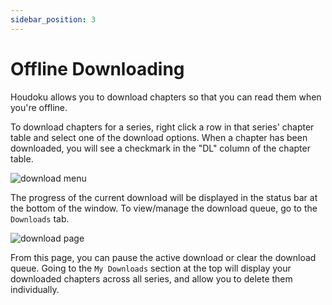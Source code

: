```yaml
---
sidebar_position: 3
---
```


# Offline Downloading

Houdoku allows you to download chapters so that you can read them when you're offline.

To download chapters for a series, right click a row in that series' chapter table
and select one of the download options. When a chapter has been downloaded, you will
see a checkmark in the "DL" column of the chapter table.

![download menu](/img/screenshot_download_menu.png)

The progress of the current download will be displayed in the status bar at the bottom of the
window. To view/manage the download queue, go to the `Downloads` tab.

![download page](/img/screenshot_download_page.png)

From this page, you can pause the active download or clear the download queue. Going to
the `My Downloads` section at the top will display your downloaded chapters across all series,
and allow you to delete them individually.